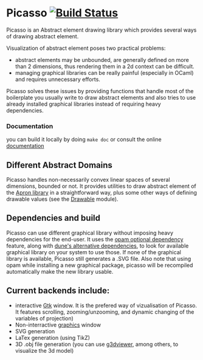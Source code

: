 # Picasso [![Build Status](https://travis-ci.org/ghilesZ/picasso.svg?branch=master)](https://travis-ci.org/ghilesZ/picasso)

Picasso is an Abstract element drawing library which provides several
ways of drawing abstract element.

Visualization of abstract element poses two practical problems:
- abstract elements may be unbounded, are generally defined on more than 2 dimensions, thus rendering them in a 2d context can be difficult.
- managing graphical libraries can be really painful (especially in OCaml) and requires unnecessary efforts.

Picasso solves these issues by providing functions that handle most of
the boilerplate you usually write to draw abstract elements and also
tries to use already installed graphical libraries instead of
requiring heavy dependencies.

### Documentation
you can build it locally by doing ``make doc`` or consult the online [documentation](https://ghilesz.github.io/picasso/picasso/index.html)

## Different Abstract Domains
Picasso handles non-necessarily convex linear spaces of several
dimensions, bounded or not. It provides utilities to draw abstract
element of the [Apron library](https://github.com/antoinemine/apron)
in a straightforward way, plus some other ways of defining drawable
values (see the
[Drawable](https://ghilesz.github.io/picasso/picasso/Picasso/Drawable/index.html)
module).

## Dependencies and build
Picasso can use different graphical library without imposing heavy
dependencies for the end-user. It uses the [opam optional dependency](https://opam.ocaml.org/doc/1.1/Advanced_Usage.html#Installing-packages)
feature, along with [dune's alternative dependencies](https://dune.readthedocs.io/en/stable/concepts.html?highlight=select#alternative-deps), to look for available
graphical library on your system to use those. If none of the graphical library is available, Picasso still generates a .SVG file. Also note that using
opam while installing a new graphical package, picasso will be
recompiled automatically make the new library usable.

## Current backends include:
- interactive [Gtk](http://lablgtk.forge.ocamlcore.org/) window. It is the prefered way of vizualisation of Picasso. It features scrolling, zooming/unzooming, and dynamic changing of the variables of projection)
- Non-interractive [graphics](https://github.com/ocaml/graphics) window
- SVG generation
- LaTex generation (using TikZ)
- 3D .obj file generation (you can use [g3dviewer](http://automagically.de/g3dviewer/), among others, to visualize the 3d model)
